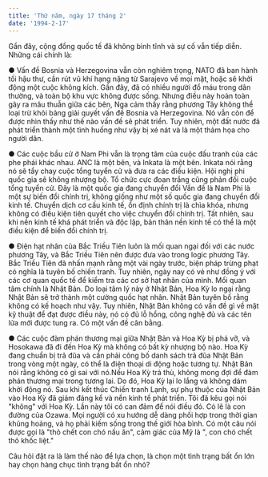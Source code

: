 ```yaml
---
title: 'Thứ năm, ngày 17 tháng 2'
date: '1994-2-17'
---
```

Gần đây, cộng đồng quốc tế đã không bình tĩnh và sự cố vẫn tiếp diễn. Những cái chính là:

● Vấn đề Bosnia và Herzegovina vẫn còn nghiêm trọng, NATO đã ban hành tối hậu thư, cần rút vũ khí hạng nặng từ Sarajevo về mọi mặt, hoặc sẽ khởi động một cuộc không kích. Gần đây, đã có nhiều người đổ máu trong dân thường, và toàn bộ khu vực không được sống. Nhưng điều này hoàn toàn gây ra mâu thuẫn giữa các bên, Nga cảm thấy rằng phương Tây không thể loại trừ khỏi bảng giải quyết vấn đề Bosnia và Herzegovina. Nó vẫn còn để được nhìn thấy như thế nào vấn đề sẽ phát triển. Tuy nhiên, một đất nước đã phát triển thành một tình huống như vậy bị xé nát và là một thảm họa cho người dân.

● Các cuộc bầu cử ở Nam Phi vẫn là trọng tâm của cuộc đấu tranh của các phe phái khác nhau. ANC là một bên, và Inkata là một bên. Inkata nói rằng nó sẽ tẩy chay cuộc tổng tuyển cử và đưa ra các điều kiện. Hội nghị phi quốc gia sẽ không nhượng bộ. Tổ chức cực đoan trắng cũng phản đối cuộc tổng tuyển cử. Đây là một quốc gia đang chuyển đổi Vấn đề là Nam Phi là một sự biến đổi chính trị, không giống như một số quốc gia đang chuyển đổi kinh tế. Chuyển dịch cơ cấu kinh tế, ổn định chính trị là chìa khóa, nhưng không có điều kiện tiên quyết cho việc chuyển đổi chính trị. Tất nhiên, sau khi nền kinh tế khá phát triển và độc lập, bản thân nền kinh tế có thể là một điều kiện để biến đổi chính trị.

● Điện hạt nhân của Bắc Triều Tiên luôn là mối quan ngại đối với các nước phương Tây, và Bắc Triều Tiên nên được đưa vào trong logic phương Tây. Bắc Triều Tiên đã nhấn mạnh rằng một vài ngày trước, biện pháp trừng phạt có nghĩa là tuyên bố chiến tranh. Tuy nhiên, ngày nay có vẻ như đồng ý với các cơ quan quốc tế để kiểm tra các cơ sở hạt nhân của mình. Mối quan tâm chính là Nhật Bản. Do loại tâm lý này ở Nhật Bản, Hoa Kỳ lo ngại rằng Nhật Bản sẽ trở thành một cường quốc hạt nhân. Nhật Bản tuyên bố rằng không có kế hoạch như vậy. Tuy nhiên, Nhật Bản không có vấn đề gì về mặt kỹ thuật để đạt được điều này, nó có đủ lỗ hổng, công nghệ đủ và các tên lửa mới được tung ra. Có một vấn đề cân bằng.

● Các cuộc đàm phán thương mại giữa Nhật Bản và Hoa Kỳ bị phá vỡ, và Hosokawa đã đi đến Hoa Kỳ mà không có bất kỳ nhượng bộ nào. Hoa Kỳ đang chuẩn bị trả đũa và cần phải công bố danh sách trả đũa Nhật Bản trong vòng một ngày, có thể là điện thoại di động hoặc tương tự. Nhật Bản nói rằng không có gì sai với nó.Nếu Hoa Kỳ trả thù, không mong đợi để đàm phán thương mại trong tương lai. Do đó, Hoa Kỳ lại lo lắng và không dám khởi động nó. Sau khi kết thúc Chiến tranh Lạnh, sự phụ thuộc của Nhật Bản vào Hoa Kỳ đã giảm đáng kể và nền kinh tế phát triển. Tôi đã kêu gọi nói "không" với Hoa Kỳ. Lần này tôi có can đảm để nói điều đó. Có lẽ là con đường của Ozawa. Mọi người có xu hướng dễ dàng phối hợp trong thời gian khủng hoảng, và họ phải kiếm sống trong thế giới hòa bình. Có một câu nói được gọi là "thỏ chết con chó nấu ăn", cảm giác của Mỹ là ", con chó chết thỏ khốc liệt."

Câu hỏi đặt ra là làm thế nào để lựa chọn, là chọn một tình trạng bất ổn lớn hay chọn hàng chục tình trạng bất ổn nhỏ?